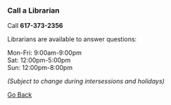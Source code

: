 ### Call a Librarian 

Call **617-373-2356** 

Librarians are available to answer questions:

Mon-Fri: 9:00am-9:00pm  
Sat: 12:00pm-5:00pm  
Sun: 12:00pm-8:00pm 

*(Subject to change during intersessions and holidays)*

[Go Back](http://www.lib.neu.edu/m/text_call_lib.html) 